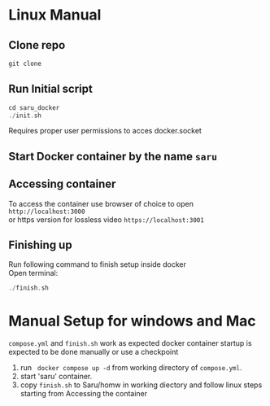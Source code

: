 # Linux Manual
## Clone repo
```c
git clone 
```
## Run Initial script
```c
cd saru_docker
./init.sh
```
Requires proper user permissions to acces docker.socket

## Start Docker container by the name ```saru```

## Accessing container
To access the container use browser of choice to open
```http://localhost:3000```<br>
or https version for lossless video
```https://localhost:3001```

## Finishing up
Run following command to finish setup inside docker<br>
Open terminal:
```c
./finish.sh
```

# Manual Setup for windows and Mac
```compose.yml``` and ```finish.sh``` work as expected docker container startup is expected to be done manually or use a checkpoint<br>
1. run ``` docker compose up -d``` from working directory of ```compose.yml```.<br>
2. start 'saru' container.<br>
3. copy ```finish.sh``` to Saru/homw in working diectory and follow linux steps starting from  Accessing the container 




